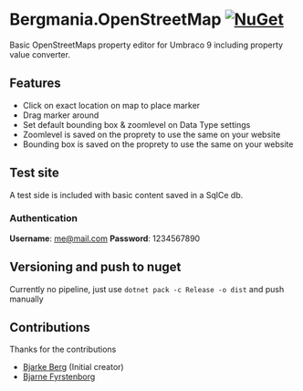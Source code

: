 # Bergmania.OpenStreetMap [![NuGet](https://img.shields.io/nuget/v/Bergmania.OpenStreetMap.svg?style=modern&label=nuget)](https://www.nuget.org/packages/Bergmania.OpenStreetMap)
Basic OpenStreetMaps property editor for Umbraco 9 including property value converter.

## Features
- Click on exact location on map to place marker
- Drag marker around
- Set default bounding box & zoomlevel on Data Type settings
- Zoomlevel is saved on the proprety to use the same on your website
- Bounding box is saved on the proprety to use the same on your website

## Test site
A test side is included with basic content saved in a SqlCe db. 

### Authentication
**Username**: me@mail.com
**Password**: 1234567890

## Versioning and push to nuget
Currently no pipeline, just use `dotnet pack -c Release -o dist` and push manually

## Contributions
Thanks for the contributions
- [Bjarke Berg](https://github.com/bergmania) (Initial creator)
- [Bjarne Fyrstenborg](https://github.com/bjarnef)

